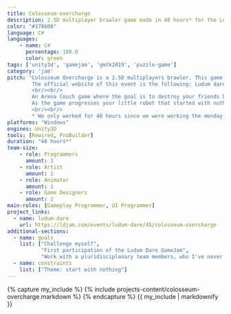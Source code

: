```yaml
---
title: Colosseum-overcharge
description: 2.5D multiplayer brawler game made in 48 hours* for the Ludum Dare 45 (2019).
color: "#178600"
language: C#
languages:
    - name: C#
      percentage: 100.0
      color: green
tags: ['unity3d', 'gamejam', 'gmtk2019', 'puzzle-game']
category: 'jam'
pitch: "Colosseum Overcharge is a 2.5D multiplayers brawler. This game has been made for the Ludum Dare 45 (2019). 
        The official website of this event is the following: Ludum dare 45.
        <br/><br/>
        An Arena Couch game where the goal is to destroy your friends by knocking them into dangerous objects! 
        As the game progresses your little robot that started with nothing will be able to upgrade and use new mechanics in hopes of winning the next round !
        <br/><br/>
        * We only worked for 48 hours since we were working the monday (we took a bit of time on that day to fix small bugs and submit the project)"
platforms: "Windows"
engines: Unity3D
tools: [Rewired, ProBuilder]
duration: "48 hours*"
team-size:
    - role: Programmers
      amount: 3
    - role: Artist
      amount: 1
    - role: Animator
      amount: 1
    - role: Game Designers
      amount: 2
main-roles: [Gameplay Programmer, UI Programmer]
project_links:
  - name: ludum-dare
    url: https://ldjam.com/events/ludum-dare/45/colosseum-overcharge
additional-sections:
  - name: goals
    list: ["Challenge myself",
           "First participation of the Ludum Dare GameJam",
           "Work with a pluridisciplanary team members, who I've never worked before."]
  - name: constraints
    list: ["Theme: start with nothing"]
---
```

<!---
Gregoire Boiron <gregoire.boiron@gmail.com>
Copyright (c) 2018-2019 Gregoire Boiron  All Rights Reserved.
--->

{% capture my_include %}
{% include projects-content/colosseum-overcharge.markdown %}
{% endcapture %}
{{ my_include | markdownify }}
